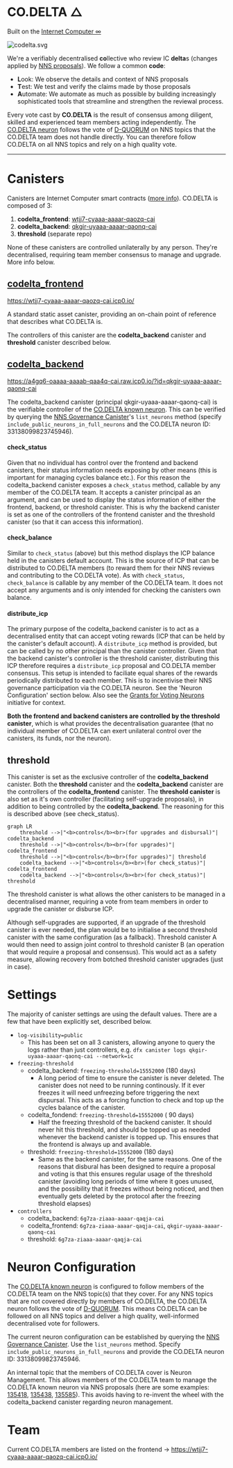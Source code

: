 # CO.DELTA △
Built on the [Internet Computer ∞](https://internetcomputer.org/) 

![codelta.svg](https://wtjj7-cyaaa-aaaar-qaozq-cai.icp0.io/codelta.svg)

We're a verifiably decentralised **co**llective who review IC **delta**s (changes applied by [NNS proposals](https://dashboard.internetcomputer.org/governance?s=100&topic=TOPIC_API_BOUNDARY_NODE_MANAGEMENT|TOPIC_APPLICATION_CANISTER_MANAGEMENT|TOPIC_GOVERNANCE|TOPIC_IC_OS_VERSION_DEPLOYMENT|TOPIC_IC_OS_VERSION_ELECTION|TOPIC_KYC|TOPIC_NETWORK_ECONOMICS|TOPIC_NODE_ADMIN|TOPIC_NODE_PROVIDER_REWARDS|TOPIC_PARTICIPANT_MANAGEMENT|TOPIC_PROTOCOL_CANISTER_MANAGEMENT|TOPIC_SERVICE_NERVOUS_SYSTEM_MANAGEMENT|TOPIC_SNS_AND_COMMUNITY_FUND|TOPIC_SUBNET_MANAGEMENT|TOPIC_SUBNET_RENTAL|TOPIC_SYSTEM_CANISTER_MANAGEMENT)). We follow a common **code**:

- **L**ook: We observe the details and context of NNS proposals
- **T**est: We test and verify the claims made by those proposals
- **A**utomate: We automate as much as possible by building increasingly sophisticated tools that streamline and strengthen the reviewal process.

Every vote cast by **CO.DELTA** is the result of consensus among diligent, skilled and experienced team members acting independently. The [CO.DELTA neuron](https://dashboard.internetcomputer.org/neuron/33138099823745946) follows the vote of [D-QUORUM](https://dashboard.internetcomputer.org/neuron/4713806069430754115) on NNS topics that the CO.DELTA team does not handle directly. You can therefore follow CO.DELTA on all NNS topics and rely on a high quality vote.

-------

# Canisters

Canisters are Internet Computer smart contracts ([more info](https://internetcomputer.org/docs/building-apps/essentials/canisters)). CO.DELTA is composed of 3:

1. **codelta_frontend**: [wtjj7-cyaaa-aaaar-qaozq-cai](https://dashboard.internetcomputer.org/canister/wtjj7-cyaaa-aaaar-qaozq-cai)
2. **codelta_backend**: [qkgir-uyaaa-aaaar-qaonq-cai](https://dashboard.internetcomputer.org/canister/qkgir-uyaaa-aaaar-qaonq-cai)
3. **threshold** (separate repo)

None of these canisters are controlled unilaterally by any person. They're decentralised, requiring team member consensus to manage and upgrade. More info below.

## [codelta_frontend](https://dashboard.internetcomputer.org/canister/wtjj7-cyaaa-aaaar-qaozq-cai)

https://wtjj7-cyaaa-aaaar-qaozq-cai.icp0.io/

A standard static asset canister, providing an on-chain point of reference that describes what CO.DELTA is.

The controllers of this canister are the **codelta_backend** canister and **threshold** canister described below.

## [codelta_backend](https://dashboard.internetcomputer.org/canister/qkgir-uyaaa-aaaar-qaonq-cai)

https://a4gq6-oaaaa-aaaab-qaa4q-cai.raw.icp0.io/?id=qkgir-uyaaa-aaaar-qaonq-cai

The codelta_backend canister (principal qkgir-uyaaa-aaaar-qaonq-cai) is the verifiable controller of the [CO.DELTA known neuron](https://dashboard.internetcomputer.org/neuron/33138099823745946). This can be verified by querying the [NNS Governance Canister](https://dashboard.internetcomputer.org/canister/rrkah-fqaaa-aaaaa-aaaaq-cai)'s `list_neurons` method (specify `include_public_neurons_in_full_neurons` and the CO.DELTA neuron ID: 33138099823745946).

#### check_status
Given that no individual has control over the frontend and backend canisters, their status information needs exposing by other means (this is important for managing cycles balance etc.). For this reason the codelta_backend canister exposes a `check_status` method, callable by any member of the CO.DELTA team. It accepts a canister principal as an argument, and can be used to display the status information of either the frontend, backend, or threshold canister. This is why the backend canister is set as one of the controllers of the frontend canister and the threshold canister (so that it can access this information).

#### check_balance
Similar to `check_status` (above) but this method displays the ICP balance held in the canisters default account. This is the source of ICP that can be distributed to CO.DELTA members (to reward them for their NNS reviews and contributing to the CO.DELTA vote). As with `check_status`, `check_balance` is callable by any member of the CO.DELTA team. It does not accept any arguments and is only intended for checking the canisters own balance.

#### distribute_icp
The primary purpose of the codelta_backend canister is to act as a decentralised entity that can accept voting rewards (ICP that can be held by the canister's default account). A `distribute_icp` method is provided, but can be called by no other principal than the canister controller. Given that the backend canister's controller is the threshold canister, distributing this ICP therefore requires a `distribute_icp` proposal and CO.DELTA member consensus. This setup is intended to faciliate equal shares of the rewards periodically distributed to each member. This is to incentivise their NNS governance participation via the CO.DELTA neuron. See the 'Neuron Configuration' section below. Also see the [Grants for Voting Neurons](https://forum.dfinity.org/t/grants-for-voting-neurons/32721) initiative for context.

**Both the frontend and backend canisters are controlled by the threshold canister**, which is what provides the decentralisation guarantee (that no individual member of CO.DELTA can exert unilateral control over the canisters, its funds, nor the neuron).

## threshold

This canister is set as the exclusive controller of the **codelta_backend** canister. Both the **threshold** canister and the **codelta_backend** canister are the controllers of the **codelta_frontend** canister. The **threshold canister** is also set as it's own controller (facilitating self-upgrade proposals), in addition to being controlled by the **codelta_backend**. The reasoning for this is described above (see check_status).

```mermaid
graph LR
    threshold -->|"<b>controls</b><br>(for upgrades and disbursal)"| codelta_backend
    threshold -->|"<b>controls</b><br>(for upgrades)"| codelta_frontend
    threshold -->|"<b>controls</b><br>(for upgrades)"| threshold
    codelta_backend -->|"<b>controls</b><br>(for check_status)"| codelta_frontend
    codelta_backend -->|"<b>controls</b><br>(for check_status)"| threshold
```

The threshold canister is what allows the other canisters to be managed in a decentralised manner, requiring a vote from team members in order to upgrade the canister or disburse ICP.

Although self-upgrades are supported, if an upgrade of the threshold canister is ever needed, the plan would be to initialise a second threshold canister with the same configuration (as a fallback). Threshold canister A would then need to assign joint control to threshold canister B (an operation that would require a proposal and consensus). This would act as a safety measure, allowing recovery from botched threshold canister upgrades (just in case).

# Settings

The majority of canister settings are using the default values. There are a few that have been explicitly set, described below.

- `log-visibility=public`
  - This has been set on all 3 canisters, allowing anyone to query the logs rather than just controllers, e.g. `dfx canister logs qkgir-uyaaa-aaaar-qaonq-cai --network=ic`
- `freezing-threshold`
  - codelta_backend: `freezing-threshold=15552000` (180 days)
    - A long period of time to ensure the canister is never deleted. The canister does not need to be running continously. If it ever freezes it will need unfreezing before triggering the next dispursal. This acts as a forcing function to check and top up the cycles balance of the canister.  
  - codelta_fondend: `freezing-threshold=15552000` ( 90 days)
    - Half the freezing threshold of the backend canister. It should never hit this threshold, and should be topped up as needed whenever the backend canister is topped up. This ensures that the frontend is always up and available.
  - threshold: `freezing-threshold=15552000` (180 days)
    - Same as the backend canister, for the same reasons. One of the reasons that disbural has been designed to require a proposal and voting is that this ensures regular usage of the threshold canister (avoiding long periods of time where it goes unused, and the possibility that it freezes without being noticed, and then eventually gets deleted by the protocol after the freezing threshold elapses)
- `controllers`
  - codelta_backend: `6g7za-ziaaa-aaaar-qaqja-cai`
  - codelta_frontend: `6g7za-ziaaa-aaaar-qaqja-cai`, `qkgir-uyaaa-aaaar-qaonq-cai`
  - threshold: `6g7za-ziaaa-aaaar-qaqja-cai`

# Neuron Configuration

The [CO.DELTA known neuron](https://dashboard.internetcomputer.org/neuron/33138099823745946) is configured to follow members of the CO.DELTA team on the NNS topic(s) that they cover. For any NNS topics that are not covered directly by members of CO.DELTA, the CO.DELTA neuron follows the vote of [D-QUORUM](https://dashboard.internetcomputer.org/neuron/4713806069430754115). This means CO.DELTA can be followed on all NNS topics and deliver a high quality, well-informed decentralised vote for followers.

The current neuron configuration can be established by querying the [NNS Governance Canister](https://dashboard.internetcomputer.org/canister/rrkah-fqaaa-aaaaa-aaaaq-cai). Use the `list_neurons` method. Specify `include_public_neurons_in_full_neurons` and provide the CO.DELTA neuron ID: 33138099823745946.

An internal topic that the members of CO.DELTA cover is Neuron Management. This allows members of the CO.DELTA team to manage the CO.DELTA known neuron via NNS proposals (here are some examples: [135418](https://dashboard.internetcomputer.org/proposal/135418), [135438](https://dashboard.internetcomputer.org/proposal/135438), [135585](https://dashboard.internetcomputer.org/proposal/135585)). This avoids having to re-invent the wheel with the codelta_backend canister regarding neuron management.

# Team

Current CO.DELTA members are listed on the frontend -> https://wtjj7-cyaaa-aaaar-qaozq-cai.icp0.io/

